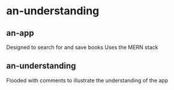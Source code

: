 # an-understanding

## an-app
Designed to search for and save books
Uses the MERN stack

## an-understanding
Flooded with comments to illustrate the understanding of the app
